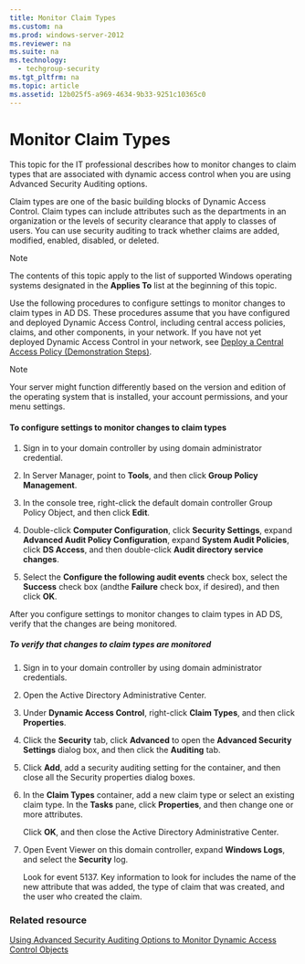 ```yaml
---
title: Monitor Claim Types
ms.custom: na
ms.prod: windows-server-2012
ms.reviewer: na
ms.suite: na
ms.technology: 
  - techgroup-security
ms.tgt_pltfrm: na
ms.topic: article
ms.assetid: 12b025f5-a969-4634-9b33-9251c10365c0
---
```

# Monitor Claim Types
This topic for the IT professional describes how to monitor changes to claim types that are associated with dynamic access control when you are using Advanced Security Auditing options.  
  
Claim types are one of the basic building blocks of Dynamic Access Control. Claim types can include attributes such as the departments in an organization or the levels of security clearance that apply to classes of users. You can use security auditing to track whether claims are added, modified, enabled, disabled, or deleted.  
  
> [!NOTE]  
> The contents of this topic apply to the list of supported Windows operating systems designated in the **Applies To** list at the beginning of this topic.  
  
Use the following procedures to configure settings to monitor changes to claim types in AD DS. These procedures assume that you have configured and deployed Dynamic Access Control, including central access policies, claims, and other components, in your network. If you have not yet deployed Dynamic Access Control in your network, see [Deploy a Central Access Policy \(Demonstration Steps\)](http://technet.microsoft.com/library/hh846167.aspx).  
  
> [!NOTE]  
> Your server might function differently based on the version and edition of the operating system that is installed, your account permissions, and your menu settings.  
  
#### To configure settings to monitor changes to claim types  
  
1.  Sign in to your domain controller by using domain administrator credential.  
  
2.  In Server Manager, point to **Tools**, and then click **Group Policy Management**.  
  
3.  In the console tree, right\-click the default domain controller Group Policy Object, and then click **Edit**.  
  
4.  Double\-click **Computer Configuration**, click **Security Settings**, expand **Advanced Audit Policy Configuration**, expand **System Audit Policies**, click **DS Access**, and then double\-click **Audit directory service changes**.  
  
5.  Select the **Configure the following audit events** check box, select the **Success** check box \(andthe **Failure** check box, if desired\), and then click **OK**.  
  
After you configure settings to monitor changes to claim types in AD DS, verify that the changes are being monitored.  
  
##### To verify that changes to claim types are monitored  
  
1.  Sign in to your domain controller by using domain administrator credentials.  
  
2.  Open the Active Directory Administrative Center.  
  
3.  Under **Dynamic Access Control**, right\-click **Claim Types**, and then click **Properties**.  
  
4.  Click the **Security** tab, click **Advanced** to open the **Advanced Security Settings** dialog box, and then click the **Auditing** tab.  
  
5.  Click **Add**, add a security auditing setting for the container, and then close all the Security properties dialog boxes.  
  
6.  In the **Claim Types** container, add a new claim type or select an existing claim type. In the **Tasks** pane, click **Properties**, and then change one or more attributes.  
  
    Click **OK**, and then close the Active Directory Administrative Center.  
  
7.  Open Event Viewer on this domain controller, expand **Windows Logs**, and select the **Security** log.  
  
    Look for event 5137. Key information to look for includes the name of the new attribute that was added, the type of claim that was created, and the user who created the claim.  
  
### Related resource  
[Using Advanced Security Auditing Options to Monitor Dynamic Access Control Objects](../Topic/Using-Advanced-Security-Auditing-Options-to-Monitor-Dynamic-Access-Control-Objects.md)  
  
